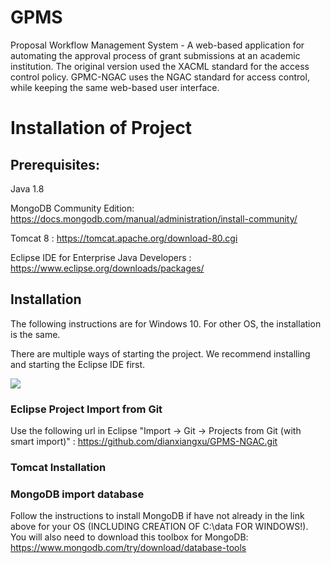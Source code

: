 # GPMS
Proposal Workflow Management System - A web-based application for automating the approval process of grant submissions at an academic institution. The original version used the XACML standard for the access control policy. GPMC-NGAC uses the NGAC standard for access control, while keeping the same web-based user interface. 

# Installation of Project
## Prerequisites: 

Java 1.8

MongoDB Community Edition: https://docs.mongodb.com/manual/administration/install-community/

Tomcat 8 : https://tomcat.apache.org/download-80.cgi

Eclipse IDE for Enterprise Java Developers : https://www.eclipse.org/downloads/packages/

## Installation
The following instructions are for Windows 10. For other OS, the installation is the same. 

There are multiple ways of starting the project. We recommend installing and starting the Eclipse IDE first.

![](https://github.com/dianxiangxu/GPMS-NGAC/tree/master/Documentation/InstallationScreenshots/ProjectImport/1.jpg)


### Eclipse Project Import from Git

Use the following url in Eclipse "Import -> Git -> Projects from Git (with smart import)" : https://github.com/dianxiangxu/GPMS-NGAC.git

### Tomcat Installation

### MongoDB import database

Follow the instructions to install MongoDB if have not already in the link above for your OS (INCLUDING CREATION OF C:\data FOR WINDOWS!). 
You will also need to download this toolbox for MongoDB: https://www.mongodb.com/try/download/database-tools
